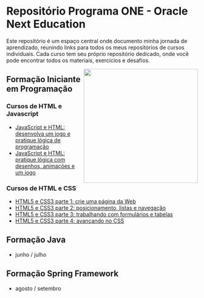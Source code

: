# Repositório Programa ONE - Oracle Next Education
Este repositório é um espaço central onde documento minha jornada de aprendizado, reunindo links para todos os meus repositórios de cursos individuais. Cada curso tem seu próprio repositório dedicado, onde você pode encontrar todos os materiais, exercícios e desafios.

<img align="right" src="https://github.com/emanoelcampos/programa-one-oracle/assets/68448029/ab736b12-62a0-4f05-90e0-380d5e756c41" width="300">

## Formação Iniciante em Programação

### Cursos de HTML e Javascript
- [JavaScript e HTML: desenvolva um jogo e pratique lógica de programação](https://github.com/emanoelcampos/javascript-html-logica-programacao-1)
- [JavaScript e HTML: pratique lógica com desenhos, animações e um jogo](https://github.com/emanoelcampos/javascript-html-logica-programacao-2)

### Cursos de HTML e CSS
- [HTML5 e CSS3 parte 1: crie uma página da Web](https://github.com/emanoelcampos/html-css-1)
- [HTML5 e CSS3 parte 2: posicionamento, listas e navegação](https://github.com/emanoelcampos/html-css-2)
- [HTML5 e CSS3 parte 3: trabalhando com formulários e tabelas](https://github.com/emanoelcampos/html-css-3)
- [HTML5 e CSS3 parte 4: avançando no CSS](https://github.com/emanoelcampos/html-css-4)

## Formação Java
- junho / julho

## Formação Spring Framework
- agosto / setembro
